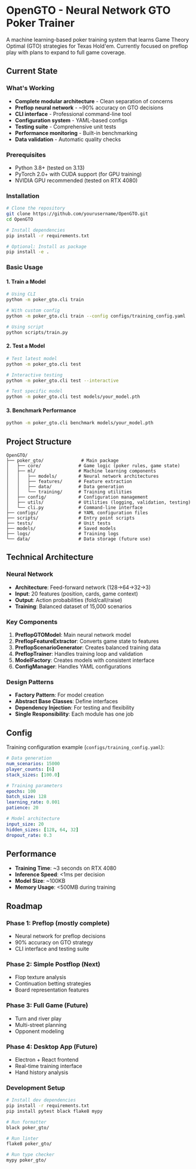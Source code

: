 # OpenGTO - Neural Network GTO Poker Trainer

A machine learning-based poker training system that learns Game Theory Optimal (GTO) strategies for Texas Hold'em. Currently focused on preflop play with plans to expand to full game coverage.

## Current State

### What's Working
- **Complete modular architecture** - Clean separation of concerns
- **Preflop neural network** - ~90% accuracy on GTO decisions
- **CLI interface** - Professional command-line tool
- **Configuration system** - YAML-based configs
- **Testing suite** - Comprehensive unit tests
- **Performance monitoring** - Built-in benchmarking
- **Data validation** - Automatic quality checks

### Prerequisites
- Python 3.8+ (tested on 3.13)
- PyTorch 2.0+ with CUDA support (for GPU training)
- NVIDIA GPU recommended (tested on RTX 4080)

### Installation
```bash
# Clone the repository
git clone https://github.com/yourusername/OpenGTO.git
cd OpenGTO

# Install dependencies
pip install -r requirements.txt

# Optional: Install as package
pip install -e .
```

### Basic Usage

#### 1. Train a Model
```bash
# Using CLI
python -m poker_gto.cli train

# With custom config
python -m poker_gto.cli train --config configs/training_config.yaml

# Using script
python scripts/train.py
```

#### 2. Test a Model
```bash
# Test latest model
python -m poker_gto.cli test

# Interactive testing
python -m poker_gto.cli test --interactive

# Test specific model
python -m poker_gto.cli test models/your_model.pth
```

#### 3. Benchmark Performance
```bash
python -m poker_gto.cli benchmark models/your_model.pth
```

## Project Structure

```
OpenGTO/
├── poker_gto/              # Main package
│   ├── core/              # Game logic (poker rules, game state)
│   ├── ml/                # Machine learning components
│   │   ├── models/        # Neural network architectures
│   │   ├── features/      # Feature extraction
│   │   ├── data/          # Data generation
│   │   └── training/      # Training utilities
│   ├── config/            # Configuration management
│   ├── utils/             # Utilities (logging, validation, testing)
│   └── cli.py             # Command-line interface
├── configs/               # YAML configuration files
├── scripts/               # Entry point scripts
├── tests/                 # Unit tests
├── models/                # Saved models
├── logs/                  # Training logs
└── data/                  # Data storage (future use)
```

## Technical Architecture

### Neural Network
- **Architecture**: Feed-forward network (128→64→32→3)
- **Input**: 20 features (position, cards, game context)
- **Output**: Action probabilities (fold/call/raise)
- **Training**: Balanced dataset of 15,000 scenarios

### Key Components
1. **PreflopGTOModel**: Main neural network model
2. **PreflopFeatureExtractor**: Converts game state to features
3. **PreflopScenarioGenerator**: Creates balanced training data
4. **PreflopTrainer**: Handles training loop and validation
5. **ModelFactory**: Creates models with consistent interface
6. **ConfigManager**: Handles YAML configurations

### Design Patterns
- **Factory Pattern**: For model creation
- **Abstract Base Classes**: Define interfaces
- **Dependency Injection**: For testing and flexibility
- **Single Responsibility**: Each module has one job

## Config

Training configuration example (`configs/training_config.yaml`):
```yaml
# Data generation
num_scenarios: 15000
player_counts: [6]
stack_sizes: [100.0]

# Training parameters
epochs: 100
batch_size: 128
learning_rate: 0.001
patience: 20

# Model architecture
input_size: 20
hidden_sizes: [128, 64, 32]
dropout_rate: 0.3
```

## Performance

- **Training Time**: ~3 seconds on RTX 4080
- **Inference Speed**: <1ms per decision
- **Model Size**: ~100KB
- **Memory Usage**: <500MB during training

## Roadmap

### Phase 1: Preflop (mostly complete)
- Neural network for preflop decisions
- 90% accuracy on GTO strategy
- CLI interface and testing suite

### Phase 2: Simple Postflop (Next)
- Flop texture analysis
- Continuation betting strategies
- Board representation features

### Phase 3: Full Game (Future)
- Turn and river play
- Multi-street planning
- Opponent modeling

### Phase 4: Desktop App (Future)
- Electron + React frontend
- Real-time training interface
- Hand history analysis

### Development Setup
```bash
# Install dev dependencies
pip install -r requirements.txt
pip install pytest black flake8 mypy

# Run formatter
black poker_gto/

# Run linter
flake8 poker_gto/

# Run type checker
mypy poker_gto/
```
